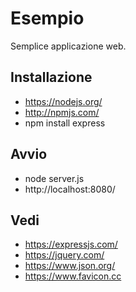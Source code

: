 # Esempio
Semplice applicazione web.

## Installazione
- https://nodejs.org/
- http://npmjs.com/ 
- npm install express

## Avvio
- node server.js
- http://localhost:8080/

## Vedi
- https://expressjs.com/
- https://jquery.com/
- https://www.json.org/
- https://www.favicon.cc